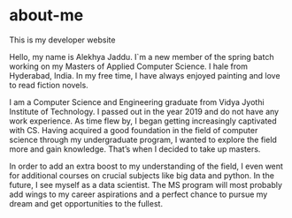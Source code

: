 # about-me
This is my developer website

Hello, my name is Alekhya Jaddu. I`m a new member of the spring batch working on my Masters of Applied Computer Science. I hale from Hyderabad, India. In my free time, I have always enjoyed painting and love to read fiction novels.

I am a Computer Science and Engineering graduate from Vidya Jyothi Institute of Technology. I passed out in the year 2019 and do not have any work experience. As time flew by, I began getting increasingly captivated with CS. Having acquired a good foundation in the field of computer science through my undergraduate program, I wanted to explore the field more and gain knowledge. That’s when I decided to take up masters.

In order to add an extra boost to my understanding of the field, I even went for additional courses on crucial subjects like big data and python. In the future, I see myself as a data scientist. The MS program will most probably add wings to my career aspirations and a perfect chance to pursue my dream and get opportunities to the fullest.
